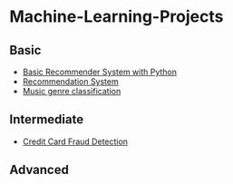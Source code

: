 # Machine-Learning-Projects

## Basic
- [Basic Recommender System with Python](https://github.com/ShaileshKumar97/Machine-Learning-Projects/tree/main/Basic-Recommender-system-with-python)
- [Recommendation System](https://github.com/ShaileshKumar97/Machine-Learning-Projects/tree/main/Recommendation-System)
- [Music genre classification](https://github.com/ShaileshKumar97/Machine-Learning-Projects/tree/main/Music_Genre_Classification)

## Intermediate
- [Credit Card Fraud Detection](https://github.com/ShaileshKumar97/Machine-Learning-Projects/tree/main/Credit_Card_Fraud_Detection)

## Advanced
